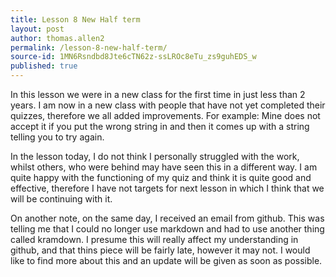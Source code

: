 ```yaml
---
title: Lesson 8 New Half term
layout: post
author: thomas.allen2
permalink: /lesson-8-new-half-term/
source-id: 1MN6Rsndbd8Jte6cTN62z-ssLROc8eTu_zs9guhEDS_w
published: true
---
```

In this lesson we were in a new class for the first time in just less than 2 years. I am now in a new class with people that have not yet completed their quizzes, therefore we all added improvements. For example: Mine does not accept it if you put the wrong string in and then it comes up with a string telling you to try again. 

In the lesson today, I do not think I personally struggled with the work, whilst others, who were behind may have seen this in a different way. I am quite happy with the functioning of my quiz and think it is  quite good and effective, therefore I have not targets for next lesson in which I think that we will be continuing with it.

On another note, on the same day, I received an email from github. This was telling me that I could no longer use markdown and had to use another thing called kramdown. I presume this will really affect my understanding in github, and that thins piece will be fairly late, however it may not. I would like to find more about this and an update will be given as soon as possible.

